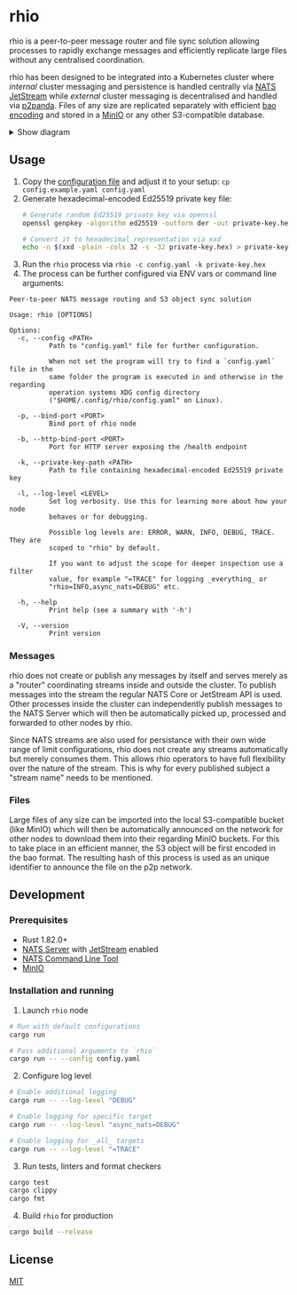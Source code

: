 # rhio

rhio is a peer-to-peer message router and file sync solution allowing processes to rapidly exchange messages and efficiently replicate large files without any centralised coordination.

rhio has been designed to be integrated into a Kubernetes cluster where _internal_ cluster messaging and persistence is handled centrally via [NATS JetStream](https://docs.nats.io/nats-concepts/jetstream) while _external_ cluster messaging is decentralised and handled via [p2panda](https://p2panda.org). Files of any size are replicated separately with efficient [bao encoding](https://github.com/oconnor663/bao) and stored in a [MinIO](https://min.io/) or any other S3-compatible database.

<details>
<summary>Show diagram</summary>

```
                                                   .. other clusters ..

                                                           ▲  │
 Cluster                                                   │  │
┌──────────────────────────────────────────────────────────┼──┼──────┐
│                                                          │  │      │
│ ┌─────────────────┐         ┌──────────┐   Publish   ┌───┼──▼───┐  │
│ │                 ┼─────────►          ┼─────────────►          │  │
│ │   .. other      │         │   NATS   │             │   rhio   │  │
│ │   processes ..  │         │  Server  │  Subscribe  │ p2p node │  │
│ │                 ◄─────────┼          ◄─────────────┼          │  │
│ └─────────────────┘         └──────────┘             └───▲──┬───┘  │
│                                                          │  │      │
│                                                          │  │      │
│                                                     ┌────┼──▼────┐ │
│                                                     │  MinIO S3  │ │
│                                                     │ Obj. Store │ │
│                                                     └────────────┘ │
└────────────────────────────────────────────────────────────────────┘
```
</details>

## Usage

1. Copy the [configuration file](config.example.yaml) and adjust it to your setup: `cp config.example.yaml config.yaml`
2. Generate hexadecimal-encoded Ed25519 private key file:
    ```bash
    # Generate random Ed25519 private key via openssl
    openssl genpkey -algorithm ed25519 -outform der -out private-key.hex

    # Convert it to hexadecimal representation via xxd
    echo -n $(xxd -plain -cols 32 -s -32 private-key.hex) > private-key.hex
    ```
3. Run the `rhio` process via `rhio -c config.yaml -k private-key.hex`
4. The process can be further configured via ENV vars or command line arguments:

```
Peer-to-peer NATS message routing and S3 object sync solution

Usage: rhio [OPTIONS]

Options:
  -c, --config <PATH>
          Path to "config.yaml" file for further configuration.

          When not set the program will try to find a `config.yaml` file in the
          same folder the program is executed in and otherwise in the regarding
          operation systems XDG config directory
          ("$HOME/.config/rhio/config.yaml" on Linux).

  -p, --bind-port <PORT>
          Bind port of rhio node

  -b, --http-bind-port <PORT>
          Port for HTTP server exposing the /health endpoint

  -k, --private-key-path <PATH>
          Path to file containing hexadecimal-encoded Ed25519 private key

  -l, --log-level <LEVEL>
          Set log verbosity. Use this for learning more about how your node
          behaves or for debugging.

          Possible log levels are: ERROR, WARN, INFO, DEBUG, TRACE. They are
          scoped to "rhio" by default.

          If you want to adjust the scope for deeper inspection use a filter
          value, for example "=TRACE" for logging _everything_ or
          "rhio=INFO,async_nats=DEBUG" etc.

  -h, --help
          Print help (see a summary with '-h')

  -V, --version
          Print version
```

### Messages

rhio does not create or publish any messages by itself and serves merely as a "router" coordinating streams inside and outside the cluster. To publish messages into the stream the regular NATS Core or JetStream API is used. Other processes inside the cluster can independently publish messages to the NATS Server which will then be automatically picked up, processed and forwarded to other nodes by rhio.

Since NATS streams are also used for persistance with their own wide range of limit configurations, rhio does not create any streams automatically but merely consumes them. This allows rhio operators to have full flexibility over the nature of the stream. This is why for every published subject a "stream name" needs to be mentioned.

### Files

Large files of any size can be imported into the local S3-compatible bucket (like MinIO) which will then be automatically announced on the network for other nodes to download them into their regarding MinIO buckets. For this to take place in an efficient manner, the S3 object will be first encoded in the bao format. The resulting hash of this process is used as an unique identifier to announce the file on the p2p network.

## Development

### Prerequisites

* Rust 1.82.0+
* [NATS Server](https://docs.nats.io/running-a-nats-service/introduction) with [JetStream](https://docs.nats.io/running-a-nats-service/configuration/resource_management) enabled
* [NATS Command Line Tool](https://docs.nats.io/using-nats/nats-tools/nats_cli)
* [MinIO](https://min.io/download)

### Installation and running

1. Launch `rhio` node
```bash
# Run with default configurations
cargo run

# Pass additional arguments to `rhio`
cargo run -- --config config.yaml
```
2. Configure log level
```bash
# Enable additional logging
cargo run -- --log-level "DEBUG"

# Enable logging for specific target
cargo run -- --log-level "async_nats=DEBUG"

# Enable logging for _all_ targets
cargo run -- --log-level "=TRACE"
```
3. Run tests, linters and format checkers
```bash
cargo test
cargo clippy
cargo fmt
```
4. Build `rhio` for production
```bash
cargo build --release
```

## License

[MIT](LICENSE)
